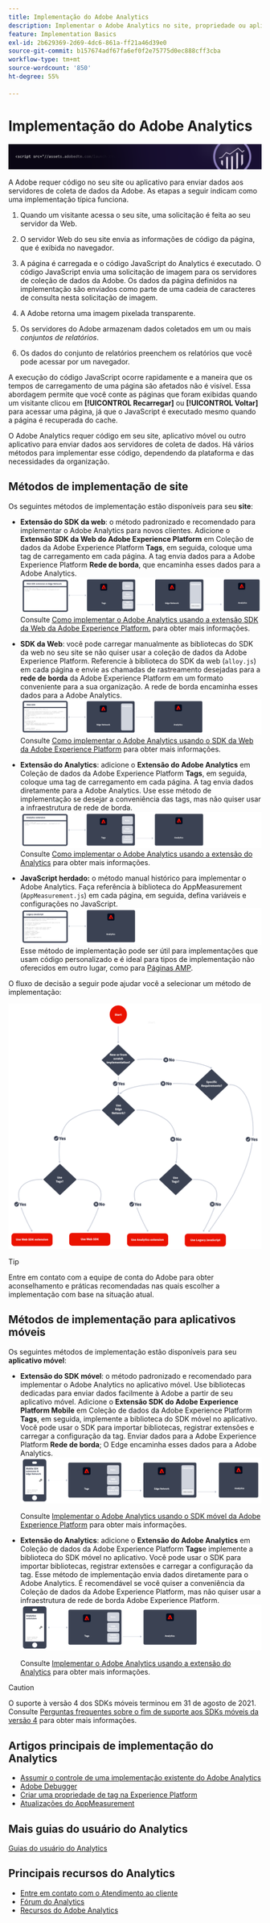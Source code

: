 ```yaml
---
title: Implementação do Adobe Analytics
description: Implementar o Adobe Analytics no site, propriedade ou aplicativo.
feature: Implementation Basics
exl-id: 2b629369-2d69-4dc6-861a-ff21a46d39e0
source-git-commit: b157674adf67fa6ef0f2e75775d0ec888cff3cba
workflow-type: tm+mt
source-wordcount: '850'
ht-degree: 55%

---
```


# Implementação do Adobe Analytics

![Banner](../../assets/doc_banner_implement.png)

A Adobe requer código no seu site ou aplicativo para enviar dados aos servidores de coleta de dados da Adobe. As etapas a seguir indicam como uma implementação típica funciona.

1. Quando um visitante acessa o seu site, uma solicitação é feita ao seu servidor da Web.
2. O servidor Web do seu site envia as informações de código da página, que é exibida no navegador.
3. A página é carregada e o código JavaScript do Analytics é executado.
O código JavaScript envia uma solicitação de imagem para os servidores de coleção de dados da Adobe. Os dados da página definidos na implementação são enviados como parte de uma cadeia de caracteres de consulta nesta solicitação de imagem.

4. A Adobe retorna uma imagem pixelada transparente.
5. Os servidores do Adobe armazenam dados coletados em um ou mais *conjuntos de relatórios*.
6. Os dados do conjunto de relatórios preenchem os relatórios que você pode acessar por um navegador.

A execução do código JavaScript ocorre rapidamente e a maneira que os tempos de carregamento de uma página são afetados não é visível. Essa abordagem permite que você conte as páginas que foram exibidas quando um visitante clicou em **[!UICONTROL Recarregar]** ou **[!UICONTROL Voltar]** para acessar uma página, já que o JavaScript é executado mesmo quando a página é recuperada do cache.

O Adobe Analytics requer código em seu site, aplicativo móvel ou outro aplicativo para enviar dados aos servidores de coleta de dados. Há vários métodos para implementar esse código, dependendo da plataforma e das necessidades da organização.

## Métodos de implementação de site

Os seguintes métodos de implementação estão disponíveis para seu **site**:

* **Extensão do SDK da web**: o método padronizado e recomendado para implementar o Adobe Analytics para novos clientes. Adicione o **Extensão SDK da Web do Adobe Experience Platform** em Coleção de dados da Adobe Experience Platform **Tags**, em seguida, coloque uma tag de carregamento em cada página. A tag envia dados para a Adobe Experience Platform **Rede de borda**, que encaminha esses dados para a Adobe Analytics.
  ![Extensão SDK da Web](./assets/websdk-extension-implementation.png)
Consulte [Como implementar o Adobe Analytics usando a extensão SDK da Web da Adobe Experience Platform.](./aep-edge/overview.md) para obter mais informações.

* **SDK da Web**: você pode carregar manualmente as bibliotecas do SDK da web no seu site se não quiser usar a coleção de dados da Adobe Experience Platform. Referencie à biblioteca do SDK da web (`alloy.js`) em cada página e envie as chamadas de rastreamento desejadas para a **rede de borda** da Adobe Experience Platform em um formato conveniente para a sua organização. A rede de borda encaminha esses dados para a Adobe Analytics.
  ![SDK da Web](./assets/websdk-implementation.png)
Consulte [Como implementar o Adobe Analytics usando o SDK da Web da Adobe Experience Platform](./aep-edge/overview.md) para obter mais informações.

* **Extensão do Analytics**: adicione o **Extensão do Adobe Analytics** em Coleção de dados da Adobe Experience Platform **Tags**, em seguida, coloque uma tag de carregamento em cada página. A tag envia dados diretamente para a Adobe Analytics. Use esse método de implementação se desejar a conveniência das tags, mas não quiser usar a infraestrutura de rede de borda.
  ![Extensão do Adobe Analytics](./assets/analytics-extension-implementation.png)
Consulte [Como implementar o Adobe Analytics usando a extensão do Analytics](launch/overview.md) para obter mais informações.

* **JavaScript herdado:** o método manual histórico para implementar o Adobe Analytics. Faça referência à biblioteca do AppMeasurement (`AppMeasurement.js`) em cada página, em seguida, defina variáveis e configurações no JavaScript.
  ![Como implementar o Adobe Analytics usando o JavaScript herdado](./assets/appmeasurement-implementation.png)
Esse método de implementação pode ser útil para implementações que usam código personalizado e é ideal para tipos de implementação não oferecidos em outro lugar, como para [Páginas AMP](other/amp.md).

O fluxo de decisão a seguir pode ajudar você a selecionar um método de implementação:

![Uma árvore decisória para selecionar um método de implementação, conforme descrito nesta seção.](./assets/decision-tree.png)


>[!TIP]
>
>Entre em contato com a equipe de conta do Adobe para obter aconselhamento e práticas recomendadas nas quais escolher a implementação com base na situação atual.

## Métodos de implementação para aplicativos móveis

Os seguintes métodos de implementação estão disponíveis para seu **aplicativo móvel**:

* **Extensão do SDK móvel**: o método padronizado e recomendado para implementar o Adobe Analytics no aplicativo móvel. Use bibliotecas dedicadas para enviar dados facilmente à Adobe a partir de seu aplicativo móvel. Adicione o **Extensão SDK do Adobe Experience Platform Mobile** em Coleção de dados da Adobe Experience Platform **Tags**, em seguida, implemente a biblioteca do SDK móvel no aplicativo. Você pode usar o SDK para importar bibliotecas, registrar extensões e carregar a configuração da tag. Enviar dados para a Adobe Experience Platform **Rede de borda**; O Edge encaminha esses dados para a Adobe Analytics.
  ![Extensão do SDK móvel](./assets/mobilesdk-extension.png)

  Consulte [Implementar o Adobe Analytics usando o SDK móvel da Adobe Experience Platform](../implement/aep-edge/mobile-sdk/overview.md) para obter mais informações.

* **Extensão do Analytics**: adicione o **Extensão do Adobe Analytics** em Coleção de dados da Adobe Experience Platform **Tags**e implemente a biblioteca do SDK móvel no aplicativo. Você pode usar o SDK para importar bibliotecas, registrar extensões e carregar a configuração da tag. Esse método de implementação envia dados diretamente para o Adobe Analytics. É recomendável se você quiser a conveniência da Coleção de dados da Adobe Experience Platform, mas não quiser usar a infraestrutura de rede de borda Adobe Experience Platform.
  ![Extensão do Analytics](./assets/mobilesdk-analytics-extension.png)

  Consulte [Implementar o Adobe Analytics usando a extensão do Analytics](../implement/aep-edge/mobile-sdk/overview.md) para obter mais informações.


>[!CAUTION]
>
>O suporte à versão 4 dos SDKs móveis terminou em 31 de agosto de 2021. Consulte [Perguntas frequentes sobre o fim de suporte aos SDKs móveis da versão 4](https://developer.adobe.com/client-sdks/resources/upgrade-platform-sdks/v4-faq/) para obter mais informações.

## Artigos principais de implementação do Analytics

* [Assumir o controle de uma implementação existente do Adobe Analytics](/help/implement/prepare/existing-implementation.md)
* [Adobe Debugger](validate/debugger.md)
* [Criar uma propriedade de tag na Experience Platform](launch/create-analytics-property.md)
* [Atualizações do AppMeasurement](appmeasurement-updates.md)

## Mais guias do usuário do Analytics

[Guias do usuário do Analytics](https://experienceleague.adobe.com/docs/analytics.html?lang=pt-BR)

## Principais recursos do Analytics

* [Entre em contato com o Atendimento ao cliente](https://experienceleague.adobe.com/?support-solution=Analytics&amp;lang=pt-BR#support)
* [Fórum do Analytics](https://experienceleaguecommunities.adobe.com/t5/adobe-analytics/ct-p/adobe-analytics-community?profile.language=pt)
* [Recursos do Adobe Analytics](https://experienceleaguecommunities.adobe.com/t5/adobe-analytics-discussions/adobe-analytics-resources/m-p/276666?profile.language=pt)
